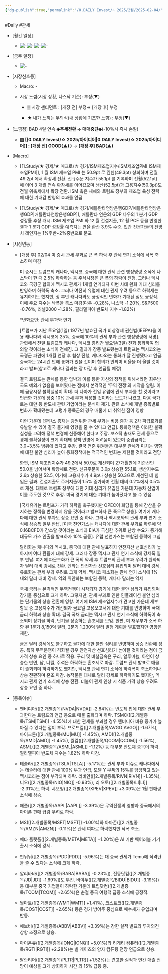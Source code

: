 ```yaml
---
{"dg-publish":true,"permalink":"/0.DAILY Invest/☆ 2025/2월/2025-02-04/","created":"2025-02-06T20:53:36.500+09:00","updated":"2025-06-12T21:21:18.000+09:00"}
---
```


#Daily #관세 


- [월간 일정]
	- ![-](/img/user/attachments/Pasted%20image%2020250201120059.png)![-](/img/user/attachments/Pasted%20image%2020250127112856.png)![-](/img/user/attachments/Pasted%20image%2020250127112925.png)![-](/img/user/attachments/Pasted%20image%2020250201120720.png)

- [금주 일정]
	- ![-](/img/user/attachments/Pasted%20image%2020250201120027.png)



- [시장신호등]
	- Macro: -
	  
	- 시장 느낌(시장 상황, 나스닥 기준): 부정(▼)
	  
		- ▒ 시장 센티먼트 : [개장 전] 부정→ [개장 후] 부정 
		  
		- ★ 내가 느끼는 무의식(내 상황에 기초한 느낌) : 부정(▼)




- [느낌점] BAD 4일 연속 **◈추세전환 → 매매중단◈**(-10%시 즉시 손절) 

	  
	- **▨ [[0.DAILY Invest/☆ 2025/아이디어\|0.DAILY Invest/☆ 2025/아이디어]] : [개장 전] GOOD(▲) )** → **[개장 후] BAD(▲)**
	   




- [Macro]
	- [[1.Study/★ 경제/★ 매크로/☆ 경기/ISM제조업지수/ISM제조업PMI\|ISM제조업PMI]], 1 월 ISM 제조업 PMI 는 50.9pt 로 컨센(49.3pt) 상회하며 전월 49.2pt 에서 확장세 전환. 신규주문 지수가 55.1pt 를 기록하며 전월(52.1pt) 에 이어 3 개월 연속 확장세를 이어갔으며 생산(52.5pt)과 고용지수(50.3pt)도 전월 위축세에서 확장 전환. ISM 측은 새해와 트럼프 정부의 제조업 육성 전략에 대한 기대감 반영의 효과를 언급
	  
	- [[1.Study/★ 경제/★ 매크로/☆ 경기/애틀란타연방은행GDP/애틀란타연방은행GDP\|애틀란타연방은행GDP]], 애틀란타 연은의 GDP 나우의 1 분기 GDP 성장률 추정 개시. ISM 제조업 PMI 와 12 월 건설지출, 12 월 PCE 등을 반영한 결과 1 분기 GDP 성장률 예측치는 연율 환산 3.9% 수준. 민간 전문가들의 전망치 레인지는 1%후반~2%중반으로 분포




- [시장변동]
	- [개장 후] 02/04 미 증시 관세 부과로 큰 폭 하락 후 관세 연기 소식에 낙폭 축소하며 마감
	  
	  미 증시는 트럼프의 캐나다, 멕시코, 중국에 대한 관세 관련 행정명령 소식에 나스닥이 한 때 2.5% 하락하는 등 주식시장은 큰 폭의 하락이 진행. 그러나 멕시코와 국경군 합의에 멕시코 관세가 1개월 연기되자 이번 사태 완화 기대 심리를 반영하며 하락폭 축소. 그러나 여전히 유럽에 대한 관세 우려 등으로 하락세는 유지하기도 했지만, 장 후반 캐나다와도 긍정적인 변화가 기대된 점도 긍정적. 이에 주요 지수는 낙폭을 축소 마감(다우 -0.28%, 나스닥 -1.20%, S&P500 -0.76%, 러셀2000 -1.28%, 필라델피아 반도체 지수 -1.82%)
	  
	  *변화요인: 관세 부과와 연기
	  
	  [트럼프가 지난 토요일(1일) 1977년 발효된 국가 비상경제 권한법(IEEPA)을 이용 캐나다와 멕시코에 25%, 중국에 10%의 관세 부과 관련 행정명령에 서명]. 관련해서 전일 트럼프와 캐나다, 멕시코 총리간 월요일(3일) 전화 통화하여 협의할 것이라는 소식이 전해짐. 그 결과가 장중 발표됐는데 트럼프는 멕시코와는 국경군 파견에 1개월 연장 후 협상 진행, 캐나다와는 통화가 잘 진행됐다고 언급. 중국과는 24시간 안에 통화가 있을 것이며 합의가 안되며 비율을 더 올릴 것이라고 발표(참고로 캐나다 결과는 장 마감 후 언급될 예정)
	  
	  결국 트럼프는 관세를 통한 압박과 이를 통한 자신의 정책을 위해서라면 최우방국도 예외가 없음을 보여줬다는 점에서 본격적인 ‘무역 전쟁’의 시작을 알림. 이에 금융시장 불확실성이 확대. 더 나아가 전일 유럽에 관세 부과를 할 것이라고 언급한 가운데 장중 10% 관세 부과 적용할 것이라는 보도가 나왔고, 다음 국가로는 대만 등 반도체 관련 기업이라는 분석이 제기. 관련 소식에 개별 종목별로 변화가 확대됐는데 고평가 종목군의 경우 매물에 더 취약한 점이 영향
	  
	  이런 가운데 [콜린스 총재는 광범위한 관세 부과는 비용 증가 등 2차 파급효과를 유발할 수 있어 결국 물가에 영향을 줄 수 있다고 언급]. 통화정책은 이러한 불확실성을 고려해 정책 변경에 신중해야 한다고 주장. 보스틱 총재도 관세 등으로 경제 불확실성이 크게 확대돼 정책 반영에 어려움이 있으며 중립금리는 3.0~3.5% 범위에 있다고 주장. 결국 연준 위원들은 대부분 관세가 미치는 영향에 대한 불안 심리가 높아 통화정책에는 적극적인 변화는 제한될 것이라고 전망
	  
	  한편, ISM 제조업지수가 49.2에서 50.9로 개선되며 27개월만에 기준선인 50.0을 넘어서며 확장세로 전환. 신규주문이 3.0p 상승한 55.1로, 생산지수도 2.6p 상승한 52.5, 여기에 고용지수가 4.9p나 상승한 50.3으로 개선된 데 힘입은 결과. 건설지출도 주거지출이 1.5% 증가하며 전월 대비 0.2%에서 0.5%로 개선. 대체로 트럼프 정부에 대한 기대 심리가 유입된 가운데 자동차 산업이 이를 주도한 것으로 추정. 미국 경기에 대한 기대가 높아졌다고 볼 수 있음.
	  
	  [국제유가는 트럼프가 가격 하락을 촉구했지만 OPEC이 회담을 통해 감산을 유지하는 정책을 변경하지 않을 것이라고 발표하자 큰 폭으로 상승]. 여기에 캐나다에 대한 관세 부과도 상승 요인 중 하나. 그러나 멕시코와의 관세 부과 연기 소식에 상승폭 일부 반납. [미국 천연가스는 캐나다에 대한 관세 부과로 하루에 약 0.16BCFD가 감소할 것이라는 소식과 EIA가 극심한 추위로 난방 수요가 증가해 대규모 가스 인출을 발표하자 10% 급등]. 유럽 천연가스는 보합권 등락에 그침
	  
	  달러화는 캐나다와 멕시코, 중국에 대한 관세 발표하자 안전자산 선호심리가 높아지며 여타 환율에 대해 강세. 그러나 장중 멕시코 관세 연기 소식에 강세폭 일부 반납. 여기에 파운드화가 큰 폭의 약세 후 트럼프의 관세 부과 우려가 완화되자 달러 대비 강세로 전환. 엔화는 안전자산 선호심리 유입되며 달러 대비 강세. 유로화는 관세 부과 우려로 크게 약세. 멕시코 페소화는 관세 연기 소식에 1% 내외 달러 대비 강세. 역외 위안화는 보합권 등락, 캐나다 달러는 약세
	  
	  국채 금리는 본격적인 무역전쟁이 시작되자 경기에 대한 불안 심리가 유입되며 장기물 중심으로 크게 하락. 그렇지만, 관세 부과로 인한 인플레이션 불안 심리는 단기물의 상승 전환에 영향. 여기에 ISM 제조업지수가 견고한 가운데 세부 항목 중 고용지수가 개선되자 금요일 고용보고서에 대한 기대를 반영하며 국채 금리 하락과 상승 확대. 결국 국채 금리는 멕시코 관세 연기 소식에 하락폭이 축소되며 장기물 하락, 단기물 상승하는 혼조세를 보임. 한편, 미 재무부가 소폭 하향 된 1분기 8,150억 달러, 2분기 1,230억 달러 발행 게획을 발표했지만 영향은 제한.  
	  
	  금은 달러 강세에도 불구하고 물가에 대한 불안 심리를 반영하며 상승 전환에 성공. 특히 무역분쟁이 격화될 경우 안전자산 선호심리가 높아질 것이라는 점이 금 가격 상승 요인 중 하나로 작용. 구리 및 비철금속은 구리, 알루미늄, 아연이 상승한 반면, 납, 니켈, 주석은 하락하는 혼조세로 마감. 트럼프 관세 발표로 매물이 출회되며 하락하기도 했지만, 멕시코 관세 연기 소식에 하락폭이 축소하거나 상승 전환하며 혼조 마감. 농작물은 대체로 달러 강세로 하락하기도 했지만, 멕시코 관세 연기 소식에 상승 전환. 더불어 관세 인상 시 식품 가격 상승 우려도 상승 요인 중 하나.




- [종목이슈]
	- 엔비디아([[2.개별종목/NVDA\|NVDA]] -2.84%)는 반도체 칩에 대한 관세 부과한다는 트럼프의 언급 등으로 매물 출회되며 하락. TSMC([[2.개별종목/TSM\|TSM]] -4.55%)에 대한 관세를 부과할 경우 엔비디아 비용 증가가 높아질 수 있다는 점이 부각. 브로드컴([[2.개별종목/AVGO\|AVGO]] -1.67%), 마이크론([[2.개별종목/MU\|MU]] -1.45%), AMD([[2.개별종목/AMD\|AMD]] -1.45%), 퀄컴([[2.개별종목/QCOM\|QCOM]] -1.56%), ASML([[2.개별종목/ASML\|ASML]] -1.12%) 등 대부분 반도체 종목이 하락. 필라델피아 반도체 지수는 1.82% 하락 마감.
	  
	- 테슬라([[2.개별종목/TSLA\|TSLA]] -5.17%)는 관세 부과 이슈로 캐나다에서는 테슬라에 대한 관세 100% 부과 언급, 모델 Y 부품의 15%를 담당하고 있는 멕시코라는 점이 부각되며 하락. 리비안([[2.개별종목/RIVN\|RIVN]] -1.35%), 니오([[2.개별종목/NIO\|NIO]] -0.93%), 리 오토([[2.개별종목/LI\|LI]] -2.31%)도 하락. 샤오펑([[2.개별종목/XPEV\|XPEV]] +3.09%)은 1월 판매량 소식에 상승.
	  
	- 애플([[2.개별종목/AAPL\|AAPL]] -3.39%)은 무역전쟁의 영향과 중국에서의 아이폰 판매 급감 우려로 하락. 
	  
	- MS([[2.개별종목/MSFT\|MSFT]] -1.00%)와 아마존([[2.개별종목/AMZN\|AMZN]] -0.11%)은 관세 여파로 하락했지만 낙폭 축소. 
	  
	- 메타 플랫폼([[2.개별종목/META\|META]] +1.20%)은 AI 기반 웨어러블 기기 출시 소식에 강세.
	  
	- 핀둬둬([[2.개별종목/PDD\|PDD]] -5.96%)는 대 중국 관세가 Temu에 직격탄을 줄 수 있다는 소식에 크게 하락. 
	  
	- 알리바바([[2.개별종목/BABA\|BABA]] -0.23%]), 진둥닷컴([[2.개별종목/JD\|JD]] -1.69%])도 부진. 바이두([[2.개별종목/BIDU\|BIDU]] -3.19%]) 등 대부분 중국 기업들이 하락한 가운데 트립닷컴([[2.개별종목/TCOM\|TCOM]] +2.65%)은 춘절 중국 여행객 급증 소식에 긍정적.
	  
	- 월마트([[2.개별종목/WMT\|WMT]] +1.41%), 코스트코([[2.개별종목/COST\|COST]] +2.65%) 등은 경기 방어주 중심으로 매수세가 유입되며 반등. 
	  
	- 에브비([[2.개별종목/ABBV\|ABBV]] +3.39%)는 강한 실적 발표와 투자의견 상향 조정으로 상승.
	  
	- 아이온큐([[2.개별종목/IONQ\|IONQ]] +5.01%)와 리게티 컴퓨터([[2.개별종목/RGTI\|RGTI]] +2.28%)는 빌 게이츠의 양자 컴퓨팅 전망 언급으로 상승. 
	  
	- 팔란티어([[2.개별종목/PLTR\|PLTR]] +1.52%)는 견고한 실적과 연간 매출 전망이 예상을 크게 상회하자 시간 외 15% 급등 중.


